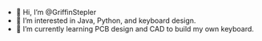 - 👋 Hi, I’m @GriffinStepler
- 👀 I’m interested in Java, Python, and keyboard design.
- 🌱 I’m currently learning PCB design and CAD to build my own keyboard.
